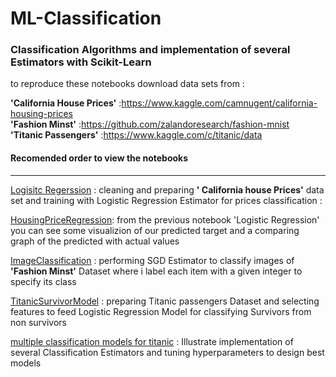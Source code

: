 # ML-Classification
### Classification Algorithms and  implementation of several Estimators with Scikit-Learn
to reproduce these notebooks  download data sets from : 

__'California House Prices'__ :https://www.kaggle.com/camnugent/california-housing-prices  
__'Fashion Minst'__ :https://github.com/zalandoresearch/fashion-mnist  
__'Titanic Passengers'__ :https://www.kaggle.com/c/titanic/data
#### Recomended order to view the notebooks
***
[Logisitc Regerssion](https://github.com/aniskx/ML-Classification/blob/master/LogisticRegression.ipynb) : cleaning and preparing **' California house Prices'** data set and training with Logistic Regression Estimator for prices classification :

[HousingPriceRegression](https://github.com/aniskx/ML-Classification/blob/master/HousingPriceRegression.ipynb): from the previous notebook 'Logistic Regression' you can see some visualizion of our predicted target and a comparing graph of the predicted with actual values 

[ImageClassification](https://github.com/aniskx/ML-Classification/blob/master/ImageClassification.ipynb) : performing SGD Estimator to classify images of __'Fashion Minst'__  Dataset where i label each item with a given integer to specify its class 

[TitanicSurvivorModel](https://github.com/aniskx/ML-Classification/blob/master/TitanicSurvivorModel.ipynb) : preparing Titanic passengers Dataset and selecting features to feed Logistic Regression Model for classifying Survivors from non survivors

[multiple classification models for titanic](https://github.com/aniskx/ML-Classification/blob/master/multiple%20classification%20models%20for%20titanic%20.ipynb) : Illustrate implementation of several Classification Estimators and tuning hyperparameters to design best models 
